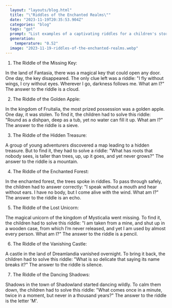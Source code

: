 ```yaml
---
  layout: "layouts/blog.html"
  title: "\"Riddles of the Enchanted Realms\""
  date: "2023-11-19T20:35:53.904Z"
  categories: "blog"
  tags: "gpt"
  prompt: "List examples of a captivating riddles for a children's story"
  generation: 
    temperature: "0.52"
  image: "2023-11-19-riddles-of-the-enchanted-realms.webp"
---
```

1. The Riddle of the Missing Key: 

In the land of Fantasia, there was a magical key that could open any door. One day, the key disappeared. The only clue left was a riddle: "I fly without wings, I cry without eyes. Wherever I go, darkness follows me. What am I?" The answer to the riddle is a cloud.

2. The Riddle of the Golden Apple:

In the kingdom of Fruitalia, the most prized possession was a golden apple. One day, it was stolen. To find it, the children had to solve this riddle: "Round as a dishpan, deep as a tub, yet no water can fill it up. What am I?" The answer to the riddle is a sieve.

3. The Riddle of the Hidden Treasure:

A group of young adventurers discovered a map leading to a hidden treasure. But to find it, they had to solve a riddle: "What has roots that nobody sees, is taller than trees, up, up it goes, and yet never grows?" The answer to the riddle is a mountain.

4. The Riddle of the Enchanted Forest:

In the enchanted forest, the trees spoke in riddles. To pass through safely, the children had to answer correctly: "I speak without a mouth and hear without ears. I have no body, but I come alive with the wind. What am I?" The answer to the riddle is an echo.

5. The Riddle of the Lost Unicorn:

The magical unicorn of the kingdom of Mysticalia went missing. To find it, the children had to solve this riddle: "I am taken from a mine, and shut up in a wooden case, from which I’m never released, and yet I am used by almost every person. What am I?" The answer to the riddle is a pencil.

6. The Riddle of the Vanishing Castle:

A castle in the land of Dreamlandia vanished overnight. To bring it back, the children had to solve this riddle: "What is so delicate that saying its name breaks it?" The answer to the riddle is silence.

7. The Riddle of the Dancing Shadows:

Shadows in the town of Shadowland started dancing wildly. To calm them down, the children had to solve this riddle: "What comes once in a minute, twice in a moment, but never in a thousand years?" The answer to the riddle is the letter 'M'.
